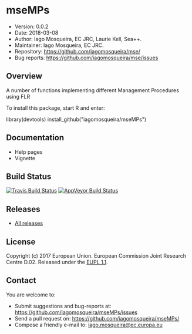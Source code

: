 # mseMPs
- Version: 0.0.2
- Date: 2018-03-08
- Author: Iago Mosqueira, EC JRC, Laurie Kell, Sea++.
- Maintainer: Iago Mosqueira, EC JRC.
- Repository: <https://github.com/iagomosqueira/mse/>
- Bug reports: <https://github.com/iagomosqueira/mse/issues>

## Overview
A number of functions implementing different Management Procedures using FLR

To install this package, start R and enter:

  library(devtools)
  install_github("iagomosqueira/mseMPs")

## Documentation
- Help pages
- Vignette

## Build Status
[![Travis Build Status](https://travis-ci.org/iagomosqueira/mseMPs.svg?branch=master)](https://travis-ci.org/iagomosqueira/mseMPs)
[![AppVeyor Build Status](https://ci.appveyor.com/api/projects/status/github/iagomosqueira/mseMPs?branch=master&svg=true)](https://ci.appveyor.com/project/iagomosqueira/mseMPs)

## Releases
- [All releases](https://github.com/iagomosqueira/mseMPs/releases/)

## License
Copyright (c) 2017 European Union. European Commission Joint Research Centre D.02. Released under the [EUPL 1.1](https://joinup.ec.europa.eu/community/eupl/og_page/eupl).

## Contact
You are welcome to:

- Submit suggestions and bug-reports at: <https://github.com/iagomosqueira/mseMPs/issues>
- Send a pull request on: <https://github.com/iagomosqueira/mseMPs/>
- Compose a friendly e-mail to: <iago.mosqueira@ec.europa.eu>
